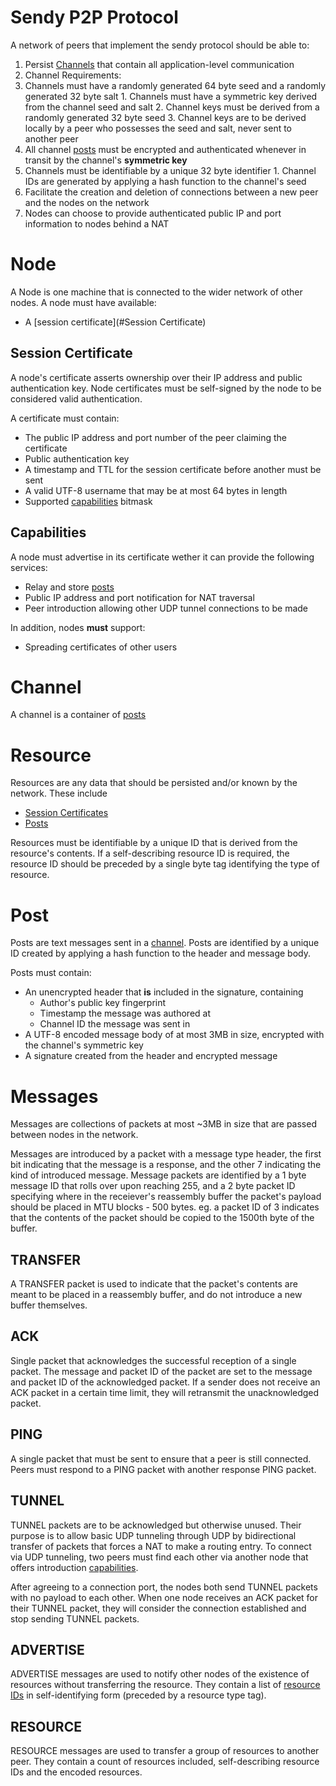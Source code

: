 # Sendy P2P Protocol
A network of peers that implement the sendy protocol should be able to:

 1. Persist [Channels](#Channel) that contain all application-level communication 
  1. Channel Requirements:
   1. Channels must have a randomly generated 64 byte seed and a randomly generated 32 byte salt
    1. Channels must have a symmetric key derived from the channel seed and salt
    2. Channel keys must be derived from a randomly generated 32 byte seed
    3. Channel keys are to be derived locally by a peer who possesses the seed and salt, never sent to another peer
   2. All channel [posts](#Post) must be encrypted and authenticated whenever in transit by the channel's **symmetric key**
   3. Channels must be identifiable by a unique 32 byte identifier
    1. Channel IDs are generated by applying a hash function to the channel's seed
 2. Facilitate the creation and deletion of connections between a new peer and the nodes on the network
  1. Nodes can choose to provide authenticated public IP and port information to nodes behind a NAT


# Node
A Node is one machine that is connected to the wider network of other nodes.
A node must have available:
 * A [session certificate](#Session Certificate)
 

## Session Certificate
A node's certificate asserts ownership over their IP address and public authentication key.
Node certificates must be self-signed by the node to be considered valid authentication.

A certificate must contain:
 * The public IP address and port number of the peer claiming the certificate
 * Public authentication key
 * A timestamp and TTL for the session certificate before another must be sent
 * A valid UTF-8 username that may be at most 64 bytes in length
 * Supported [capabilities](#Capabilities) bitmask

## Capabilities
A node must advertise in its certificate wether it can provide the following services:
 * Relay and store [posts](#Post)
 * Public IP address and port notification for NAT traversal
 * Peer introduction allowing other UDP tunnel connections to be made

In addition, nodes **must** support:
 * Spreading certificates of other users

# Channel
A channel is a container of [posts](#Post)


# Resource
Resources are any data that should be persisted and/or known by the network.
These include
 - [Session Certificates](#Certificate)
 - [Posts](#Post)

Resources must be identifiable by a unique ID that is derived from the resource's contents.
If a self-describing resource ID is required, the resource ID should be preceded by a single byte tag identifying the type of resource.

# Post
Posts are text messages sent in a [channel](#Channel).
Posts are identified by a unique ID created by applying a hash function to the header and message body.

Posts must contain:
 - An unencrypted header that **is** included in the signature, containing
   - Author's public key fingerprint
   - Timestamp the message was authored at
   - Channel ID the message was sent in
 - A UTF-8 encoded message body of at most 3MB in size, encrypted with the channel's symmetric key
 - A signature created from the header and encrypted message

# Messages
Messages are collections of packets at most ~3MB in size that are passed between nodes in the network.

Messages are introduced by a packet with a message type header, the first bit indicating that the message is a response, and the other 7 indicating
the kind of introduced message.
Message packets are identified by a 1 byte message ID that rolls over upon reaching 255, and a 2 byte packet ID specifying
where in the receiever's reassembly buffer the packet's payload should be placed in MTU blocks - 500 bytes.
eg. a packet ID of 3 indicates that the contents of the packet should be copied to the 1500th byte of the buffer.

## TRANSFER
A TRANSFER packet is used to indicate that the packet's contents are meant to be placed in a reassembly buffer, and do not introduce a new buffer themselves.

## ACK
Single packet that acknowledges the successful reception of a single packet.
The message and packet ID of the packet are set to the message and packet ID of the acknowledged packet.
If a sender does not receive an ACK packet in a certain time limit, they will retransmit the unacknowledged packet.

## PING
A single packet that must be sent to ensure that a peer is still connected.
Peers must respond to a PING packet with another response PING packet.

## TUNNEL
TUNNEL packets are to be acknowledged but otherwise unused.
Their purpose is to allow basic UDP tunneling through UDP by bidirectional transfer of packets that forces a NAT to make a routing entry.
To connect via UDP tunneling, two peers must find each other via another node that offers introduction [capabilities](#Capabilities).

After agreeing to a connection port, the nodes both send TUNNEL packets with no payload to each other. When one node receives an
ACK packet for their TUNNEL packet, they will consider the connection established and stop sending TUNNEL packets.

## ADVERTISE
ADVERTISE messages are used to notify other nodes of the existence of resources without transferring the resource.
They contain a list of [resource IDs](#Resource) in self-identifying form (preceded by a resource type tag).

## RESOURCE
RESOURCE messages are used to transfer a group of resources to another peer.
They contain a count of resources included, self-describing resource IDs and the encoded resources.
